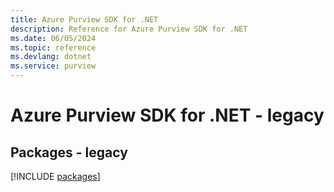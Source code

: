 ```yaml
---
title: Azure Purview SDK for .NET
description: Reference for Azure Purview SDK for .NET
ms.date: 06/05/2024
ms.topic: reference
ms.devlang: dotnet
ms.service: purview
---
```

# Azure Purview SDK for .NET - legacy
## Packages - legacy
[!INCLUDE [packages](purview-index.md)]